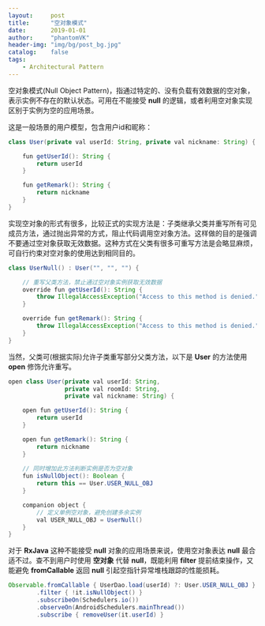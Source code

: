 ```yaml
---
layout:     post
title:      "空对象模式"
date:       2019-01-01
author:     "phantomVK"
header-img: "img/bg/post_bg.jpg"
catalog:    false
tags:
    - Architectural Pattern
---
```


空对象模式(Null Object Pattern)，指通过特定的、没有负载有效数据的空对象，表示实例不存在的默认状态。可用在不能接受 __null__ 的逻辑，或者利用空对象实现区别于实例为空的应用场景。

这是一般场景的用户模型，包含用户id和昵称：

```java
class User(private val userId: String, private val nickname: String) {

    fun getUserId(): String {
        return userId
    }

    fun getRemark(): String {
        return nickname
    }
}
```

实现空对象的形式有很多，比较正式的实现方法是：子类继承父类并重写所有可见成员方法，通过抛出异常的方式，阻止代码调用空对象方法。这样做的目的是强调不要通过空对象获取无效数据。这种方式在父类有很多可重写方法是会略显麻烦，可自行约束对空对象的使用达到相同目的。

```java
class UserNull() : User("", "", "") {

    // 重写父类方法，禁止通过空对象实例获取无效数据
    override fun getUserId(): String {
        throw IllegalAccessException("Access to this method is denied.")
    }

    override fun getRemark(): String {
        throw IllegalAccessException("Access to this method is denied.")
    }
}
```

当然，父类可(根据实际)允许子类重写部分父类方法，以下是 __User__ 的方法使用 __open__ 修饰允许重写。

```java
open class User(private val userId: String,
                private val roomId: String,
                private val nickname: String) {

    open fun getUserId(): String {
        return userId
    }

    open fun getRemark(): String {
        return nickname
    }
   
    // 同时增加此方法判断实例是否为空对象
    fun isNullObject(): Boolean {
        return this == User.USER_NULL_OBJ
    }

    companion object {
        // 定义单例空对象，避免创建多余实例
        val USER_NULL_OBJ = UserNull()
    }
}
```

对于 __RxJava__ 这种不能接受 __null__ 对象的应用场景来说，使用空对象表达 __null__ 最合适不过。查不到用户时使用 __空对象__ 代替 __null__，既能利用 __filter__ 提前结束操作，又能避免 __fromCallable__ 返回 __null__ 引起空指针异常堆栈跟踪的性能损耗。

```java
Observable.fromCallable { UserDao.load(userId) ?: User.USER_NULL_OBJ }
        .filter { !it.isNullObject() }
        .subscribeOn(Schedulers.io())
        .observeOn(AndroidSchedulers.mainThread())
        .subscribe { removeUser(it.userId) }
```

